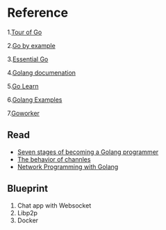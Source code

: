 # Reference

1.[Tour of Go](https://tour.golang.org/welcome/4)

2.[Go by example](https://gobyexample.com/)

3.[Essential Go](https://www.programming-books.io/essential/go) 

4.[Golang documenation](https://golang.org/doc/)

5.[Go Learn](https://github.com/skippednote/Go-Learn)

6.[Golang Examples](https://github.com/SimonWaldherr/golang-examples)

7.[Goworker](https://github.com/benmanns/goworker)

## Read

* [Seven stages of becoming a Golang programmer](https://opensource.com/article/17/9/seven-stages-becoming-go-programmer)
* [The behavior of channles](https://www.ardanlabs.com/blog/2017/10/the-behavior-of-channels.html) 
* [Network Programming with Golang](https://jan.newmarch.name/go/)

## Blueprint

1. Chat app with Websocket
2. Libp2p
3. Docker 
